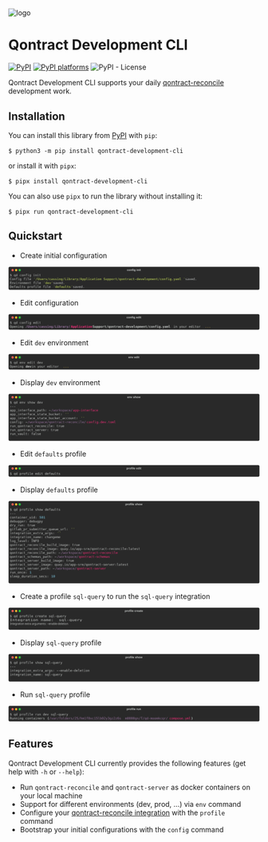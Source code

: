 #

![logo](images/logo-white-bg.png)

# Qontract Development CLI

[![PyPI](https://img.shields.io/pypi/v/qontract-development-cli)][pypi-link]
[![PyPI platforms][pypi-platforms]][pypi-link]
![PyPI - License](https://img.shields.io/pypi/l/qontract-development-cli)

Qontract Development CLI supports your daily [qontract-reconcile][qontract-reconcile] development work.

## Installation

You can install this library from [PyPI][pypi-link] with `pip`:


```shell
$ python3 -m pip install qontract-development-cli
```

or install it with `pipx`:
```shell
$ pipx install qontract-development-cli
```

You can also use `pipx` to run the library without installing it:

```shell
$ pipx run qontract-development-cli
```

## Quickstart

* Create initial configuration
<img src="images/config_init.svg" />

* Edit configuration
<img src="images/config_edit.svg" />

* Edit `dev` environment
<img src="images/env_edit.svg" />

* Display `dev` environment
<img src="images/env_show_dev.svg" />

* Edit `defaults` profile
<img src="images/profile_edit_defaults.svg" />

* Display `defaults` profile
<img src="images/profile_show_defaults.svg" />

* Create a profile `sql-query` to run the `sql-query` integration
<img src="images/profile_create_sql_query.svg" />

* Display `sql-query` profile
<img src="images/profile_show_sql_query.svg" />

* Run `sql-query` profile
<img src="images/profile_run_sql_query.svg" />

## Features

Qontract Development CLI currently provides the following features (get help with `-h` or `--help`):

- Run `qontract-reconcile` and `qontract-server` as docker containers on your local machine
- Support for different environments (dev, prod, ...) via `env` command
- Configure your [qontract-reconcile integration][qontract-reconcile] with the `profile` command
- Bootstrap your initial configurations with the `config` command


[pypi-link]:                https://pypi.org/project/qontract-development-cli/
[pypi-platforms]:           https://img.shields.io/pypi/pyversions/qontract-development-cli
[pypi-version]:             https://badge.fury.io/py/qontract-development-cli.svg
[qontract-reconcile]:       https://github.com/app-sre/qontract-reconcile
